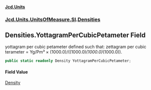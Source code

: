 #### [Jcd.Units](index.md 'index')

### [Jcd.Units.UnitsOfMeasure.SI](Jcd.Units.UnitsOfMeasure.SI.md 'Jcd.Units.UnitsOfMeasure.SI').[Densities](Densities.md 'Jcd.Units.UnitsOfMeasure.SI.Densities')

## Densities.YottagramPerCubicPetameter Field

yottagram per cubic petameter defined such that: zettagram per cubic terameter = Yg/Pm³ ×
(1000.0)/((1000.0)*(1000.0)*(1000.0)).

```csharp
public static readonly Density YottagramPerCubicPetameter;
```

#### Field Value

[Density](Density.md 'Jcd.Units.UnitTypes.Density')